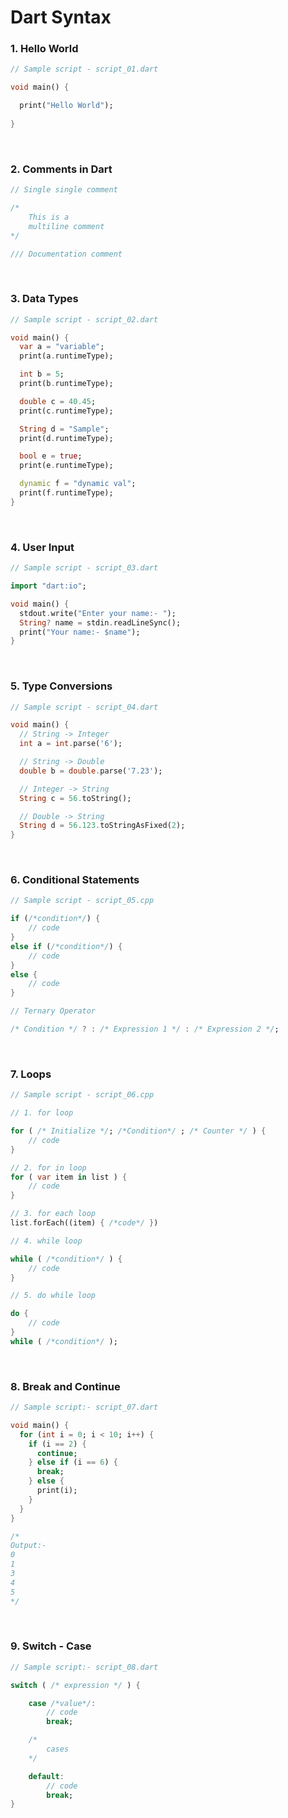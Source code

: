 # Dart Syntax

### 1. Hello World

```dart
// Sample script - script_01.dart

void main() {

  print("Hello World");
  
}
```
<br/>

### 2. Comments in Dart

```dart
// Single single comment

/*
    This is a
    multiline comment
*/

/// Documentation comment
```
<br/>

### 3. Data Types

```dart
// Sample script - script_02.dart

void main() {
  var a = "variable";
  print(a.runtimeType);

  int b = 5;
  print(b.runtimeType);

  double c = 40.45;
  print(c.runtimeType);

  String d = "Sample";
  print(d.runtimeType);

  bool e = true;
  print(e.runtimeType);

  dynamic f = "dynamic val";
  print(f.runtimeType);
}
```
<br/>

### 4. User Input 

```dart
// Sample script - script_03.dart

import "dart:io";

void main() {
  stdout.write("Enter your name:- ");
  String? name = stdin.readLineSync();
  print("Your name:- $name");
}
```
<br/>

### 5. Type Conversions

```dart
// Sample script - script_04.dart

void main() {
  // String -> Integer
  int a = int.parse('6');

  // String -> Double
  double b = double.parse('7.23');

  // Integer -> String
  String c = 56.toString();

  // Double -> String
  String d = 56.123.toStringAsFixed(2);
}
```
<br/>

### 6. Conditional Statements

```dart
// Sample script - script_05.cpp

if (/*condition*/) {
    // code
}
else if (/*condition*/) {
    // code
}
else {
    // code
}

// Ternary Operator

/* Condition */ ? : /* Expression 1 */ : /* Expression 2 */;

```
<br/>

### 7. Loops

```dart
// Sample script - script_06.cpp

// 1. for loop

for ( /* Initialize */; /*Condition*/ ; /* Counter */ ) {
    // code
}

// 2. for in loop
for ( var item in list ) {
    // code
}

// 3. for each loop
list.forEach((item) { /*code*/ })

// 4. while loop

while ( /*condition*/ ) {
    // code
}

// 5. do while loop

do {
    // code
}
while ( /*condition*/ );
```
<br/>

### 8. Break and Continue

```dart
// Sample script:- script_07.dart

void main() {
  for (int i = 0; i < 10; i++) {
    if (i == 2) {
      continue;
    } else if (i == 6) {
      break;
    } else {
      print(i);
    }
  }
}

/*
Output:-
0
1
3
4
5
*/
```
<br/>

### 9. Switch - Case

```dart
// Sample script:- script_08.dart

switch ( /* expression */ ) {

    case /*value*/:
        // code
        break;

    /*
        cases
    */

    default:
        // code
        break;
}
```